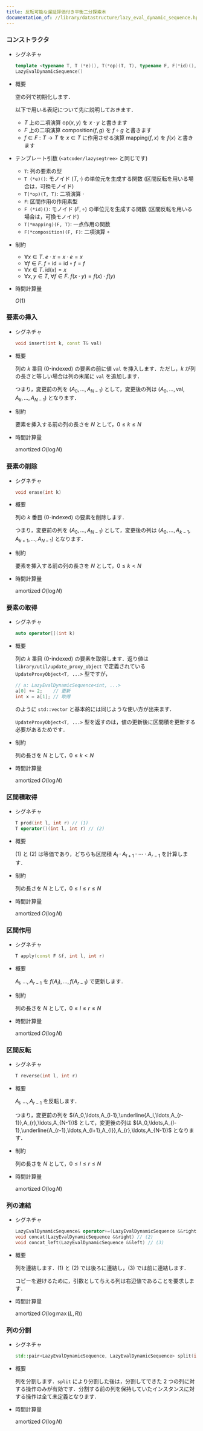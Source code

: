 ```yaml
---
title: 反転可能な遅延評価付き平衡二分探索木
documentation_of: //library/datastructure/lazy_eval_dynamic_sequence.hpp
---
```


### コンストラクタ

- シグネチャ

  ```cpp
  template <typename T, T (*e)(), T(*op)(T, T), typename F, F(*id)(), T(*mapping)(F, T), F(*composition)(F, F)>
  LazyEvalDynamicSequence()
  ```

- 概要

  空の列で初期化します．

  以下で用いる表記について先に説明しておきます．

  - $T$ 上の二項演算 $\mathrm{op}(x,y)$ を $x\cdot y$ と書きます
  - $F$ 上の二項演算 $\mathrm{composition}(f,g)$ を $f\circ g$ と書きます
  - $f\in F:T\to T$ を $x\in T$ に作用させる演算 $\mathrm{mapping}(f,x)$ を $f(x)$ と書きます

- テンプレート引数 (`<atcoder/lazysegtree>` と同じです)

  - `T`: 列の要素の型
  - `T (*e)()`: モノイド $(T,\cdot)$ の単位元を生成する関数 (区間反転を用いる場合は，可換モノイド)
  - `T(*op)(T, T)`: 二項演算 $\cdot$
  - `F`: 区間作用の作用素型
  - `F (*id)()`: モノイド $(F,\circ)$ の単位元を生成する関数 (区間反転を用いる場合は，可換モノイド)
  - `T(*mapping)(F, T)`: 一点作用の関数
  - `F(*composition)(F, F)`: 二項演算 $\circ$

- 制約

  - $\forall x\in T.\;e\cdot x=x\cdot e=x$
  - $\forall f\in F.\;f\circ \mathrm{id}=\mathrm{id}\circ f=f$
  - $\forall x\in T.\;\mathrm{id}(x)=x$
  - $\forall x,y\in T,\;\forall f\in F.\;f(x\cdot y)=f(x)\cdot f(y)$

- 時間計算量

  $O(1)$

### 要素の挿入

- シグネチャ

  ```cpp
  void insert(int k, const T& val)
  ```

- 概要

  列の $k$ 番目 (0-indexed) の要素の前に値 `val` を挿入します．ただし，$k$ が列の長さと等しい場合は列の末尾に `val` を追加します．

  つまり，変更前の列を $(A_0,\ldots,A_{N-1})$ として，変更後の列は $(A_0,\ldots,\mathrm{val},A_k,\ldots,A_{N-1})$ となります．

- 制約

  要素を挿入する前の列の長さを $N$ として，$0\leq k\leq N$

- 時間計算量

  $\mathrm{amortized}\; O(\log N)$

### 要素の削除

- シグネチャ

  ```cpp
  void erase(int k)
  ```

- 概要

  列の $k$ 番目 (0-indexed) の要素を削除します．

  つまり，変更前の列を $(A_0,\ldots,A_{N-1})$ として，変更後の列は $(A_0,\ldots,A_{k-1},A_{k+1},\ldots,A_{N-1})$ となります．

- 制約

  要素を挿入する前の列の長さを $N$ として，$0\leq k\lt N$

- 時間計算量

  $\mathrm{amortized}\; O(\log N)$

### 要素の取得

- シグネチャ

  ```cpp
  auto operator[](int k)
  ```

- 概要

  列の $k$ 番目 (0-indexed) の要素を取得します．返り値は `library/util/update_proxy_object` で定義されている `UpdateProxyObject<T, ...>` 型ですが，

    ```cpp
    // a: LazyEvalDynamicSequence<int, ...>
    a[0] += 2;    // 更新
    int x = a[1]; // 取得
    ```

  のように `std::vector` と基本的には同じような使い方が出来ます．
  
  `UpdateProxyObject<T, ...>` 型を返すのは，値の更新後に区間積を更新する必要があるためです．

- 制約

  列の長さを $N$ として，$0\leq k\lt N$

- 時間計算量

  $\mathrm{amortized}\; O(\log N)$

### 区間積取得

- シグネチャ

  ```cpp
  T prod(int l, int r) // (1)
  T operator()(int l, int r) // (2)
  ```

- 概要

  (1) と (2) は等価であり，どちらも区間積 $A_l\cdot A_{l+1}\cdot\cdots\cdot A_{r-1}$ を計算します．

- 制約

  列の長さを $N$ として，$0\leq l\leq r\leq N$

- 時間計算量

  $\mathrm{amortized}\; O(\log N)$

### 区間作用

- シグネチャ

  ```cpp
  T apply(const F &f, int l, int r)
  ```

- 概要

  $A_l,\ldots,A_{r-1}$ を $f(A_l),\ldots,f(A_{r-1})$ で更新します．

- 制約

  列の長さを $N$ として，$0\leq l\leq r\leq N$

- 時間計算量

  $\mathrm{amortized}\; O(\log N)$

### 区間反転

- シグネチャ

  ```cpp
  T reverse(int l, int r)
  ```

- 概要

  $A_l,\ldots,A_{r-1}$ を反転します．

  つまり，変更前の列を $(A_0,\ldots,A_{l-1},\underline{A_l,\ldots,A_{r-1}},A_{r},\ldots,A_{N-1})$ として，変更後の列は $(A_0,\ldots,A_{l-1},\underline{A_{r-1},\ldots,A_{l+1},A_{l}},A_{r},\ldots,A_{N-1})$ となります．

- 制約

  列の長さを $N$ として，$0\leq l\leq r\leq N$

- 時間計算量

  $\mathrm{amortized}\; O(\log N)$

### 列の連結

- シグネチャ

  ```cpp
  LazyEvalDynamicSequence& operator+=(LazyEvalDynamicSequence &&right) // (1)
  void concat(LazyEvalDynamicSequence &&right) // (2)
  void concat_left(LazyEvalDynamicSequence &&left) // (3)
  ```

- 概要

  列を連結します．(1) と (2) では後ろに連結し，(3) では前に連結します．

  コピーを避けるために，引数として与える列は右辺値であることを要求します．

- 時間計算量

  $\mathrm{amortized}\; O(\log \max(L,R))$

### 列の分割

- シグネチャ

  ```cpp
  std::pair<LazyEvalDynamicSequence, LazyEvalDynamicSequence> split(int k)
  ```

- 概要

  列を分割します．`split` により分割した後は，分割してできた 2 つの列に対する操作のみが有効です．分割する前の列を保持していたインスタンスに対する操作は全て未定義となります．

- 時間計算量

  $\mathrm{amortized}\; O(\log N)$